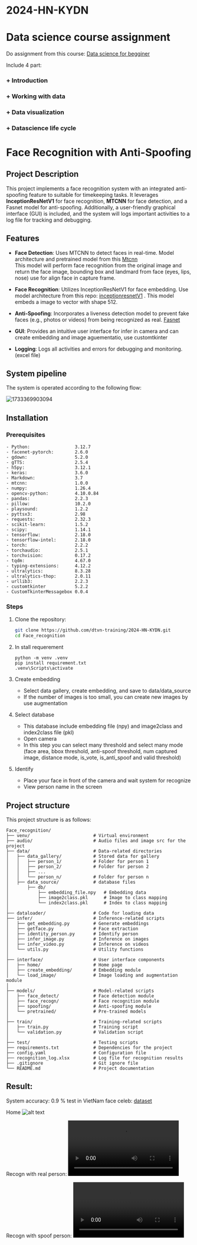# 2024-HN-KYDN
# Data science course assignment

Do assignment from this course: [Data science for begginer](https://github.com/microsoft/Data-Science-For-Beginners)

Include 4 part:
### +  Introduction
### + Working with data
### + Data visualization
### + Datascience life cycle

# Face Recognition with Anti-Spoofing

## Project Description
This project implements a face recognition system with an integrated anti-spoofing feature to suitable for timekeeping tasks. It leverages **InceptionResNetV1** for face recognition, **MTCNN** for face detection, and a Fasnet model for anti-spoofing. Additionally, a user-friendly graphical interface (GUI) is included, and the system will logs important activities to a log file for tracking and debugging.

## Features
- **Face Detection**: Uses MTCNN to detect faces in real-time.
Model architecture and pretrained model from this [Mtcnn](https://github.com/ipazc/mtcnn)\
This model will perform face recognition from the original image and return the face image, bounding box and landmard from face (eyes, lips, nose) use for align face in capture frame.

- **Face Recognition**: Utilizes InceptionResNetV1 for face embedding.
Use model architecture from this repo: [inceptionresnetV1](https://github.com/timesler/facenet-pytorch/blob/master/models/inception_resnet_v1.py)
. This model embeds a image to vector with shape 512.

- **Anti-Spoofing**: Incorporates a liveness detection model to prevent fake faces (e.g., photos or videos) from being recognized as real. [Fasnet](https://github.com/minivision-ai/Silent-Face-Anti-Spoofing/blob/master/src/model_lib/MiniFASNet.py)
- **GUI**: Provides an intuitive user interface for infer in camera and can create embedding and image aguementatio, use customtkinter
- **Logging**: Logs all activities and errors for debugging and monitoring.(excel file)
## System pipeline
The system is operated according to the following flow:

![1733369903094](/Face_recognition/image/README/pipeline.jpg)
## Installation

### Prerequisites
```
- Python:                 3.12.7  
- facenet-pytorch:        2.6.0  
- gdown:                  5.2.0  
- gTTS:                   2.5.4  
- h5py:                   3.12.1  
- keras:                  3.6.0  
- Markdown:               3.7  
- mtcnn:                  1.0.0  
- numpy:                  1.26.4  
- opencv-python:          4.10.0.84  
- pandas:                 2.2.3  
- pillow:                 10.2.0  
- playsound:              1.2.2  
- pyttsx3:                2.98  
- requests:               2.32.3  
- scikit-learn:           1.5.2  
- scipy:                  1.14.1  
- tensorflow:             2.18.0  
- tensorflow-intel:       2.18.0  
- torch:                  2.2.2  
- torchaudio:             2.5.1  
- torchvision:            0.17.2  
- tqdm:                   4.67.0  
- typing-extensions:      4.12.2  
- ultralytics:            8.3.28  
- ultralytics-thop:       2.0.11  
- urllib3:                2.2.3  
- customtkinter           5.2.2      
- CustomTkinterMessagebox 0.0.4  
```


### Steps
1. Clone the repository:
   ```bash
   git clone https://github.com/dtvn-training/2024-HN-KYDN.git
   cd Face_recognition
   ```
2. In stall requerement
    ```
    python -m venv .venv
    pip install requirement.txt
    .venv\Scripts\activate
    ```
3. Create embedding
    + Select data gallery, create embedding, and save to data/data_source
    + If the number of images is too small, you can create new images by use augmentation
4. Select database 
    + This database include embedding file (npy) and image2class and index2class file (pkl)
    + Open camera
    + In this step you can select many threshold and select many mode (face area, bbox threshold, anti-spoof threshold, num captured image, distance mode, is_vote, is_anti_spoof and valid threshold)

5. Identify
    + Place your face in front of the camera and wait system for recognize
    + View person name in the screen 


## Project structure

This project structure is as follows:
```
Face_recognition/   
├── venv/                        # Virtual environment   
├── audio/                       # Audio files and image src for the project   
├── data/                        # Data-related directories 
│   ├── data_gallery/            # Stored data for gallery  
│   │   ├── person_1/            # Folder for person 1  
│   │   ├── person_2/            # Folder for person 2  
│   │   ├── ...               
│   │   └── person_n/            # Folder for person n  
│   ├── data_source/             # database files   
│       ├── db/ 
│           ├── embedding_file.npy   # Embedding data   
│           ├── image2class.pkl      # Image to class mapping   
│           └── index2class.pkl      # Index to class mapping   
│   
├── dataloader/                  # Code for loading data    
├── infer/                       # Inference-related scripts    
│   ├── get_embedding.py         # Generate embeddings
│   ├── getface.py               # Face extraction  
│   ├── identity_person.py       # Identify person
│   ├── infer_image.py           # Inference on images
│   ├── infer_video.py           # Inference on videos
│   └── utils.py                 # Utility functions    
│   
├── interface/                   # User interface components    
│   ├── home/                    # Home page    
│   ├── create_embedding/        # Embedding module    
│   └── load_image/              # Image loading and augmentation module 
│   
├── models/                      # Model-related scripts    
│   ├── face_detect/             # Face detection module    
│   ├── face_recogn/             # Face recognition module  
│   ├── spoofing/                # Anti-spoofing module 
│   └── pretrained/              # Pre-trained models   
│   
├── train/                       # Training-related scripts 
│   ├── train.py                 # Training script  
│   └── validation.py            # Validation script    
│   
├── test/                        # Testing scripts  
├── requirements.txt             # Dependencies for the project 
├── config.yaml                  # Configuration file   
├── recognition_log.xlsx         # Log file for recognition results 
├── .gitignore                   # Git ignore file  
└── README.md                    # Project documentation    
```


## Result:

System accuracy: 0.9 %
test in VietNam face celeb: [dataset](https://www.flickr.com/photos/148530340@N06/47824829632/in/dateposted-public/)

Home
![alt text](Face_recognition/image/README/image.png)

Recogn with real person:
<video controls src="Face_recognition/image/README/FACE RECOGNITION 2024-12-05 15-17-46 - Trim.mp4" title="Title"></video>

Recogn with spoof person:
<video controls src="Face_recognition/image/README/FACE RECOGNITION 2024-12-05 15-28-14 - Trim.mp4" title="Title"></video>